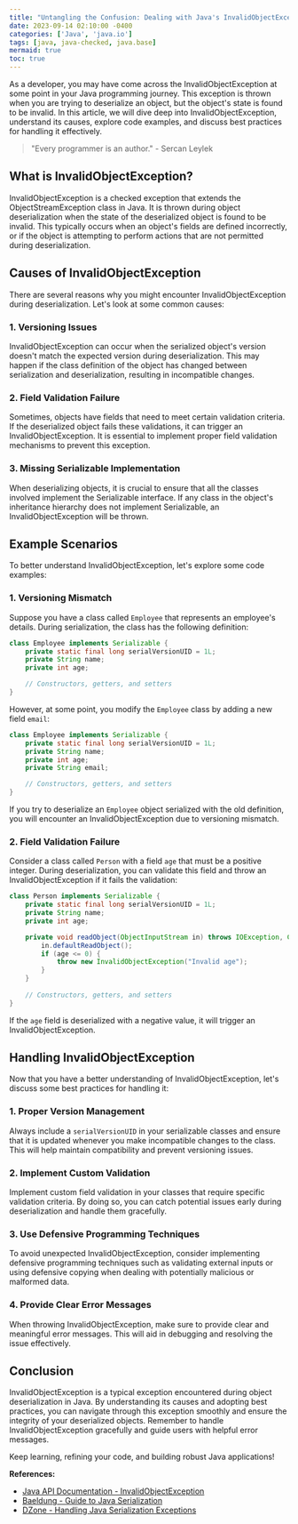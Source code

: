 ```yaml
---
title: "Untangling the Confusion: Dealing with Java's InvalidObjectException"
date: 2023-09-14 02:10:00 -0400
categories: ['Java', 'java.io']
tags: [java, java-checked, java.base]
mermaid: true
toc: true
---
```



As a developer, you may have come across the InvalidObjectException at some point in your Java programming journey. This exception is thrown when you are trying to deserialize an object, but the object's state is found to be invalid. In this article, we will dive deep into InvalidObjectException, understand its causes, explore code examples, and discuss best practices for handling it effectively.

>"Every programmer is an author." - Sercan Leylek

## What is InvalidObjectException?

InvalidObjectException is a checked exception that extends the ObjectStreamException class in Java. It is thrown during object deserialization when the state of the deserialized object is found to be invalid. This typically occurs when an object's fields are defined incorrectly, or if the object is attempting to perform actions that are not permitted during deserialization.

## Causes of InvalidObjectException

There are several reasons why you might encounter InvalidObjectException during deserialization. Let's look at some common causes:

### 1. Versioning Issues

InvalidObjectException can occur when the serialized object's version doesn't match the expected version during deserialization. This may happen if the class definition of the object has changed between serialization and deserialization, resulting in incompatible changes.

### 2. Field Validation Failure

Sometimes, objects have fields that need to meet certain validation criteria. If the deserialized object fails these validations, it can trigger an InvalidObjectException. It is essential to implement proper field validation mechanisms to prevent this exception.

### 3. Missing Serializable Implementation

When deserializing objects, it is crucial to ensure that all the classes involved implement the Serializable interface. If any class in the object's inheritance hierarchy does not implement Serializable, an InvalidObjectException will be thrown.

## Example Scenarios

To better understand InvalidObjectException, let's explore some code examples:

### 1. Versioning Mismatch

Suppose you have a class called `Employee` that represents an employee's details. During serialization, the class has the following definition:

```java
class Employee implements Serializable {
    private static final long serialVersionUID = 1L;
    private String name;
    private int age;

    // Constructors, getters, and setters
}
```

However, at some point, you modify the `Employee` class by adding a new field `email`:

```java
class Employee implements Serializable {
    private static final long serialVersionUID = 1L;
    private String name;
    private int age;
    private String email;

    // Constructors, getters, and setters
}
```

If you try to deserialize an `Employee` object serialized with the old definition, you will encounter an InvalidObjectException due to versioning mismatch.

### 2. Field Validation Failure

Consider a class called `Person` with a field `age` that must be a positive integer. During deserialization, you can validate this field and throw an InvalidObjectException if it fails the validation:

```java
class Person implements Serializable {
    private static final long serialVersionUID = 1L;
    private String name;
    private int age;

    private void readObject(ObjectInputStream in) throws IOException, ClassNotFoundException {
        in.defaultReadObject();
        if (age <= 0) {
            throw new InvalidObjectException("Invalid age");
        }
    }
  
    // Constructors, getters, and setters
}
```

If the `age` field is deserialized with a negative value, it will trigger an InvalidObjectException.

## Handling InvalidObjectException

Now that you have a better understanding of InvalidObjectException, let's discuss some best practices for handling it:

### 1. Proper Version Management

Always include a `serialVersionUID` in your serializable classes and ensure that it is updated whenever you make incompatible changes to the class. This will help maintain compatibility and prevent versioning issues.

### 2. Implement Custom Validation

Implement custom field validation in your classes that require specific validation criteria. By doing so, you can catch potential issues early during deserialization and handle them gracefully.

### 3. Use Defensive Programming Techniques

To avoid unexpected InvalidObjectException, consider implementing defensive programming techniques such as validating external inputs or using defensive copying when dealing with potentially malicious or malformed data.

### 4. Provide Clear Error Messages

When throwing InvalidObjectException, make sure to provide clear and meaningful error messages. This will aid in debugging and resolving the issue effectively.

## Conclusion

InvalidObjectException is a typical exception encountered during object deserialization in Java. By understanding its causes and adopting best practices, you can navigate through this exception smoothly and ensure the integrity of your deserialized objects. Remember to handle InvalidObjectException gracefully and guide users with helpful error messages.

Keep learning, refining your code, and building robust Java applications!

**References:**
- [Java API Documentation - InvalidObjectException](https://docs.oracle.com/en/java/javase/14/docs/api/java.base/java/io/InvalidObjectException.html)
- [Baeldung - Guide to Java Serialization](https://www.baeldung.com/java-serialization)
- [DZone - Handling Java Serialization Exceptions](https://dzone.com/articles/handling-java-serialization)
